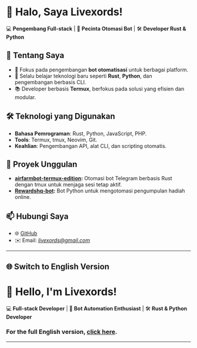 # 👋 Halo, Saya Livexords!  
💻 **Pengembang Full-stack** | 🤖 **Pecinta Otomasi Bot** | 🛠️ **Developer Rust & Python**  

## 🚀 Tentang Saya  
- 🔭 Fokus pada pengembangan **bot otomatisasi** untuk berbagai platform.  
- 🌱 Selalu belajar teknologi baru seperti **Rust**, **Python**, dan pengembangan berbasis CLI.  
- 📚 Developer berbasis **Termux**, berfokus pada solusi yang efisien dan modular.  

## 🛠️ Teknologi yang Digunakan  
- **Bahasa Pemrograman**: Rust, Python, JavaScript, PHP.  
- **Tools**: Termux, tmux, Neovim, Git.  
- **Keahlian**: Pengembangan API, alat CLI, dan scripting otomatis.  

## 🌟 Proyek Unggulan  
- **[airfarmbot-termux-edition](https://github.com/livexords-nw/airfarmbot-termux-edition):** Otomasi bot Telegram berbasis Rust dengan tmux untuk menjaga sesi tetap aktif.  
- **[Rewardshq-bot](https://github.com/livexords-nw/Rewardshq-bot):** Bot Python untuk mengotomasi pengumpulan hadiah online.  

## 📫 Hubungi Saya  
- 🌐 [GitHub](https://github.com/livexords-nw)  
- ✉️ Email: *livexords@gmail.com*  

---

## 🌐 Switch to English Version

# 👋 Hello, I'm Livexords!  
💻 **Full-stack Developer** | 🤖 **Bot Automation Enthusiast** | 🛠️ **Rust & Python Developer**  

### For the full English version, [click here](https://github.com/livexords-nw/livexords-nw/blob/main/README_EN.md).

--- 